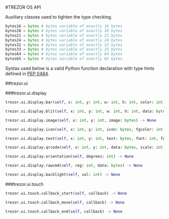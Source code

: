 #TREZOR OS API

Auxiliary classes used to tighten the type checking.

``` python
bytes16 = bytes # bytes variable of exactly 16 bytes
bytes20 = bytes # bytes variable of exactly 20 bytes
bytes21 = bytes # bytes variable of exactly 21 bytes
bytes24 = bytes # bytes variable of exactly 24 bytes
bytes32 = bytes # bytes variable of exactly 32 bytes
bytes33 = bytes # bytes variable of exactly 33 bytes
bytes64 = bytes # bytes variable of exactly 64 bytes
bytes65 = bytes # bytes variable of exactly 65 bytes
```

Syntax used below is a valid Python function declaration with type hints defined in [PEP 0484](https://www.python.org/dev/peps/pep-0484/).

##trezor.ui

###trezor.ui.display

``` python
trezor.ui.display.bar(self, x: int, y: int, w: int, h: int, color: int) -> None

trezor.ui.display.blit(self, x: int, y: int, w: int, h: int, data: bytes) -> None

trezor.ui.display.image(self, x: int, y: int, image: bytes) -> None

trezor.ui.display.icon(self, x: int, y: int, icon: bytes, fgcolor: int, bgcolor: int) -> None

trezor.ui.display.text(self, x: int, y: int, text: bytes, font: int, fgcolor: int, bgcolor: int) -> None

trezor.ui.display.qrcode(self, x: int, y: int, data: bytes, scale: int) -> None

trezor.ui.display.orientation(self, degrees: int) -> None

trezor.ui.display.rawcmd(self, reg: int, data: bytes) -> None

trezor.ui.display.backlight(self, val: int) -> None
```

###trezor.ui.touch

``` python
trezor.ui.touch.callback_start(self, callback) -> None

trezor.ui.touch.callback_move(self, callback) -> None

trezor.ui.touch.callback_end(self, callback) -> None
```

